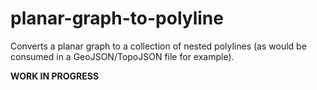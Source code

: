 planar-graph-to-polyline
========================
Converts a planar graph to a collection of nested polylines (as would be consumed in a GeoJSON/TopoJSON file for example).

**WORK IN PROGRESS**